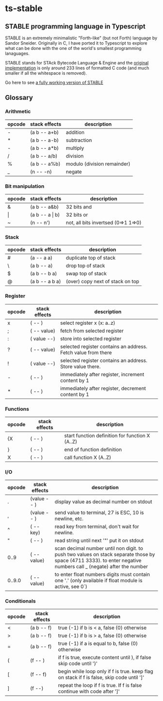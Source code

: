 # ts-stable 
## STABLE programming language in Typescript

STABLE is an extremely minimalistic "Forth-like" (but not Forth) language by Sandor Sneider.
Originally in C, I have ported it to Typescript to explore what can be done with the one of the world's smallest programming lanaguages.

STABLE stands for STAck Bytecode Language & Engine and the [original implementation](st.c) is only around 233 lines of formatted C code (and much smaller if all the whitespace is removed).

Go here to see [a fully working version of STABLE](https://jhlagado.github.io/ts-stable/)

## Glossary

### Arithmetic

| opcode | stack effects | description                 |
| ------ | ------------- | --------------------------- |
| -      | (a b -- a+b)  | addition                    |
| \*     | (a b -- a-b)  | subtraction                 |
| -      | (a b -- a\*b) | multiply                    |
| /      | (a b -- a/b)  | division                    |
| %      | (a b -- a%b)  | modulo (division remainder) |
| \_     | (n -- -n)     | negate                      |

### Bit manipulation

| opcode | stack effects   | description                         |
| ------ | --------------- | ----------------------------------- |
| &      | (a b -- a&b)    | 32 bits and                         |
| \|     | (a b -- a \| b) | 32 bits or                          |
| ~      | (n -- n')       | not, all bits invertsed (0=>1 1=>0) |

### Stack

| opcode | stack effects  | description                      |
| ------ | -------------- | -------------------------------- |
| \#     | (a -- a a)     | duplicate top of stack           |
| \\     | (a b -- a)     | drop top of stack                |
| \$     | (a b -- b a)   | swap top of stack                |
| @      | (a b -- a b a) | (over) copy next of stack on top |

### Register

| opcode | stack effects | description                                                   |
| ------ | ------------- | ------------------------------------------------------------- |
| x      | ( -- )        | select register x (x: a..z)                                   |
| ;      | ( -- value)   | fetch from selected register                                  |
| :      | ( value --)   | store into selected register                                  |
| ?      | ( -- value)   | selected register contains an address. Fetch value from there |
| !      | ( value --)   | selected register contains an address. Store value there.     |
| -      | ( -- )        | immediately after register, increment content by 1            |
| \*     | ( -- )        | immediately after register, decrement content by 1            |

### Functions

| opcode | stack effects | description                                     |
| ------ | ------------- | ----------------------------------------------- |
| {X     | ( -- )        | start function definition for function X (A..Z) |
| }      | ( -- )        | end of function definition                      |
| X      | ( -- )        | call function X (A..Z)                          |

### I/O

| opcode | stack effects | description                                                                                                                                                       |
| ------ | ------------- | ----------------------------------------------------------------------------------------------------------------------------------------------------------------- |
| .      | (value -- )   | display value as decimal number on stdout                                                                                                                         |
| ,      | (value -- )   | send value to terminal, 27 is ESC, 10 is newline, etc.                                                                                                            |
| ^      | ( -- key)     | read key from terminal, don't wait for newline.                                                                                                                   |
| "      | ( -- )        | read string until next '"' put it on stdout                                                                                                                       |
| 0..9   | ( -- value)   | scan decimal number until non digit. to push two values on stack separate those by space (4711 3333). to enter negative numbers call \_ (negate) after the number |
| 0..9.0 | ( -- value)   | to enter float numbers digits must contain one '.' (only available if float module is active, see 0`)                                                             |

### Conditionals

| opcode | stack effects | description                                                                               |
| ------ | ------------- | ----------------------------------------------------------------------------------------- |
| <      | (a b -- f)    | true (-1) if b is < a, false (0) otherwise                                                |
| >      | (a b -- f)    | true (-1) if b is > a, false (0) otherwise                                                |
| =      | (a b -- f)    | true (-1) if a is equal to b, false (0) otherwise                                         |
| (      | (f -- )       | if f is true, execute content until ), if false skip code until ')'                       |
| [      | (f -- f)      | begin while loop only if f is true. keep flag on stack if f is false, skip code until ']' |
| ]      | (f --)        | repeat the loop if f is true. If f is false continue with code after ']'                  |

